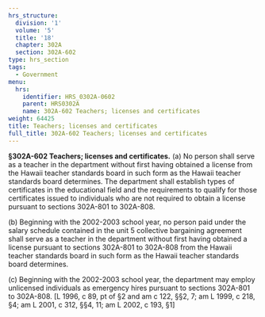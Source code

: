 ```yaml
---
hrs_structure:
  division: '1'
  volume: '5'
  title: '18'
  chapter: 302A
  section: 302A-602
type: hrs_section
tags:
  - Government
menu:
  hrs:
    identifier: HRS_0302A-0602
    parent: HRS0302A
    name: 302A-602 Teachers; licenses and certificates
weight: 64425
title: Teachers; licenses and certificates
full_title: 302A-602 Teachers; licenses and certificates
---
```

**§302A-602 Teachers; licenses and certificates.** (a) No person shall serve as a teacher in the department without first having obtained a license from the Hawaii teacher standards board in such form as the Hawaii teacher standards board determines. The department shall establish types of certificates in the educational field and the requirements to qualify for those certificates issued to individuals who are not required to obtain a license pursuant to sections 302A-801 to 302A-808.

(b) Beginning with the 2002-2003 school year, no person paid under the salary schedule contained in the unit 5 collective bargaining agreement shall serve as a teacher in the department without first having obtained a license pursuant to sections 302A-801 to 302A-808 from the Hawaii teacher standards board in such form as the Hawaii teacher standards board determines.

(c) Beginning with the 2002-2003 school year, the department may employ unlicensed individuals as emergency hires pursuant to sections 302A-801 to 302A-808\. [L 1996, c 89, pt of §2 and am c 122, §§2, 7; am L 1999, c 218, §4; am L 2001, c 312, §§4, 11; am L 2002, c 193, §1]